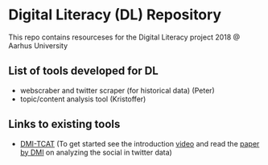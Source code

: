 # Digital Literacy (DL) Repository
This repo contains resourceses for the Digital Literacy project 2018 @ Aarhus University

## List of tools developed for DL
- webscraber and twitter scraper (for historical data) (Peter)
- topic/content analysis tool (Kristoffer)
## Links to existing tools
- [DMI-TCAT](https://github.com/digitalmethodsinitiative/dmi-tcat/wiki) (To get started see the introduction [video](http://video.itu.dk/video/11366273/using-tcat-analysis-page) and read the [paper by DMI](https://wiki.digitalmethods.net/Dmi/DetectingTheSocials) on analyzing the social in twitter data)

